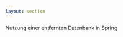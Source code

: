 ```yaml
---
layout: section
---
```


<EmojiTitle title="Demo" emoji="🖥️">
Nutzung einer entfernten Datenbank in Spring
</EmojiTitle>

<PageNumber/>

<Footer
    text="☕️ Java-Web-Technologien"
/>
